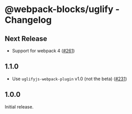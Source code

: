 # @webpack-blocks/uglify - Changelog

## Next Release

- Support for webpack 4 ([#261](https://github.com/andywer/webpack-blocks/pull/261))

## 1.1.0

- Use `uglifyjs-webpack-plugin` v1.0 (not the beta)
  ([#231](https://github.com/andywer/webpack-blocks/issues/231))

## 1.0.0

Initial release.

